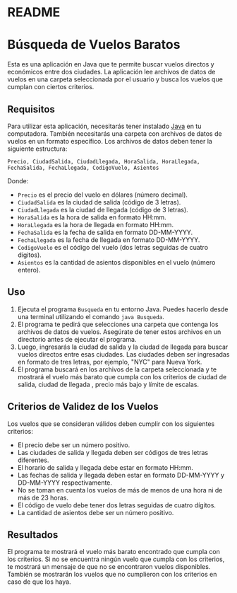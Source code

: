 # README

# Búsqueda de Vuelos Baratos

Esta es una aplicación en Java que te permite buscar vuelos directos y económicos entre dos ciudades. La aplicación lee archivos de datos de vuelos en una carpeta seleccionada por el usuario y busca los vuelos que cumplan con ciertos criterios.

## Requisitos

Para utilizar esta aplicación, necesitarás tener instalado [Java](https://www.java.com/) en tu computadora. También necesitarás una carpeta con archivos de datos de vuelos en un formato específico. Los archivos de datos deben tener la siguiente estructura:

```
Precio, CiudadSalida, CiudadLlegada, HoraSalida, HoraLlegada, FechaSalida, FechaLlegada, CodigoVuelo, Asientos

```

Donde:

- `Precio` es el precio del vuelo en dólares (número decimal).
- `CiudadSalida` es la ciudad de salida (código de 3 letras).
- `CiudadLlegada` es la ciudad de llegada (código de 3 letras).
- `HoraSalida` es la hora de salida en formato HH:mm.
- `HoraLlegada` es la hora de llegada en formato HH:mm.
- `FechaSalida` es la fecha de salida en formato DD-MM-YYYY.
- `FechaLlegada` es la fecha de llegada en formato DD-MM-YYYY.
- `CodigoVuelo` es el código del vuelo (dos letras seguidas de cuatro dígitos).
- `Asientos` es la cantidad de asientos disponibles en el vuelo (número entero).

## Uso

1. Ejecuta el programa `Busqueda` en tu entorno Java. Puedes hacerlo desde una terminal utilizando el comando `java Busqueda`.
2. El programa te pedirá que selecciones una carpeta que contenga los archivos de datos de vuelos. Asegúrate de tener estos archivos en un directorio antes de ejecutar el programa.
3. Luego, ingresarás la ciudad de salida y la ciudad de llegada para buscar vuelos directos entre esas ciudades. Las ciudades deben ser ingresadas en formato de tres letras, por ejemplo, "NYC" para Nueva York.
4. El programa buscará en los archivos de la carpeta seleccionada y te mostrará el vuelo más barato que cumpla con los criterios de ciudad de salida, ciudad de llegada , precio más bajo y límite de escalas.

## Criterios de Validez de los Vuelos

Los vuelos que se consideran válidos deben cumplir con los siguientes criterios:

- El precio debe ser un número positivo.
- Las ciudades de salida y llegada deben ser códigos de tres letras diferentes.
- El horario de salida y llegada debe estar en formato HH:mm.
- Las fechas de salida y llegada deben estar en formato DD-MM-YYYY y DD-MM-YYYY respectivamente.
- No se toman en cuenta los vuelos de más de menos de una hora ni de más de 23 horas.
- El código de vuelo debe tener dos letras seguidas de cuatro dígitos.
- La cantidad de asientos debe ser un número positivo.

## Resultados

El programa te mostrará el vuelo más barato encontrado que cumpla con los criterios. Si no se encuentra ningún vuelo que cumpla con los criterios, te mostrará un mensaje de que no se encontraron vuelos disponibles. También se mostrarán los vuelos que no cumplieron con los criterios en caso de que los haya.